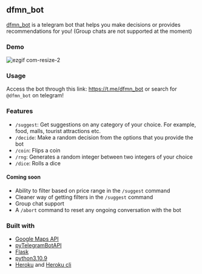 ## dfmn_bot
[dfmn_bot](https://t.me/dfmn_bot) is a telegram bot that helps you make decisions or provides recommendations for you! (Group chats are not supported at the moment)

### Demo
![ezgif com-resize-2](https://user-images.githubusercontent.com/85099754/234489111-93b4d1be-4386-4efb-be9f-994bf387c1d8.gif)

### Usage
Access the bot through this link: https://t.me/dfmn_bot or search for `@dfmn_bot` on telegram!

### Features
* `/suggest`: Get suggestions on any category of your choice. For example, food, malls, tourist attractions etc.
* `/decide`: Make a random decision from the options that you provide the bot
* `/coin`: Flips a coin
* `/rng`: Generates a random integer between two integers of your choice
* `/dice`: Rolls a dice

#### Coming soon
* Ability to filter based on price range in the `/suggest` command
* Cleaner way of getting filters in the `/suggest` command
* Group chat support
* A `/abort` command to reset any ongoing conversation with the bot

### Built with
* [Google Maps API](https://developers.google.com/maps/documentation)
* [pyTelegramBotAPI](https://pypi.org/project/pyTelegramBotAPI/)
* [Flask](https://flask.palletsprojects.com/en/2.2.x/)
* [python3.10.9](https://www.python.org/downloads/)
* [Heroku](https://www.heroku.com) and [Heroku cli](https://devcenter.heroku.com/articles/heroku-cli)





